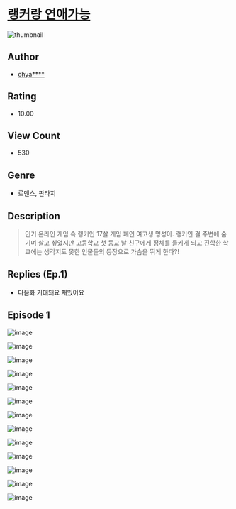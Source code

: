 # [랭커랑 연애가능](https://comic.naver.com/challenge/list?titleId=811034)
![thumbnail](https://image-comic.pstatic.net/user_contents_data/challenge_comic/2023/05/25/367165/upload_7365690406168965687_480x623.jpeg)

## Author
- [chya****](https://comic.naver.com/artistTitle?id=367165)

## Rating
- 10.00

## View Count
- 530

## Genre
- 로맨스, 판타지

## Description
> 인기 온라인 게임 속 랭커인 17살 게임 폐인 여고생 명성아. 랭커인 걸 주변에 숨기며 살고 싶었지만 고등학교 첫 등교 날 친구에게 정체를 들키게 되고 진학한 학교에는 생각지도 못한 인물들의 등장으로 가슴을 뛰게 한다?!

## Replies (Ep.1)
- 다음화 기대돼요 재밌어요

## Episode 1
![image](https://image-comic.pstatic.net/user_contents_data/challenge_comic/2023/05/25/367165/upload_3907210438968107568.jpeg)

![image](https://image-comic.pstatic.net/user_contents_data/challenge_comic/2023/05/25/367165/upload_3702295774595920441.jpeg)

![image](https://image-comic.pstatic.net/user_contents_data/challenge_comic/2023/05/25/367165/upload_7017559727340217904.jpeg)

![image](https://image-comic.pstatic.net/user_contents_data/challenge_comic/2023/05/25/367165/upload_3990861510467401524.jpeg)

![image](https://image-comic.pstatic.net/user_contents_data/challenge_comic/2023/05/25/367165/upload_7363438405249885234.jpeg)

![image](https://image-comic.pstatic.net/user_contents_data/challenge_comic/2023/05/25/367165/upload_7292229620481798962.jpeg)

![image](https://image-comic.pstatic.net/user_contents_data/challenge_comic/2023/05/27/367165/upload_3762582873340000310.jpeg)

![image](https://image-comic.pstatic.net/user_contents_data/challenge_comic/2023/05/27/367165/upload_7221350699385369656.jpeg)

![image](https://image-comic.pstatic.net/user_contents_data/challenge_comic/2023/05/27/367165/upload_7004562190021846069.jpeg)

![image](https://image-comic.pstatic.net/user_contents_data/challenge_comic/2023/05/25/367165/upload_3846980505520267568.jpeg)

![image](https://image-comic.pstatic.net/user_contents_data/challenge_comic/2023/05/25/367165/upload_3486175756943439926.jpeg)

![image](https://image-comic.pstatic.net/user_contents_data/challenge_comic/2023/05/25/367165/upload_3474076532718199140.jpeg)

![image](https://image-comic.pstatic.net/user_contents_data/challenge_comic/2023/05/25/367165/upload_3905294002344179809.jpeg)
